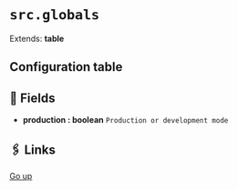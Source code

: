 # `src.globals`

Extends: **table**

## Configuration table

## 📜 Fields

+ **production : boolean**
  `Production or development mode`

## 🖇️ Links

[Go up](..)

